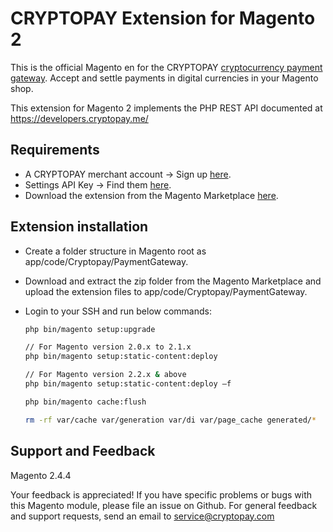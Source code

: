 # CRYPTOPAY Extension for Magento 2

This is the official Magento en for the CRYPTOPAY [cryptocurrency payment gateway](https://business.cryptopay.me/). Accept and settle payments in digital currencies in your Magento shop.

This extension for Magento 2 implements the PHP REST API documented at https://developers.cryptopay.me/

## Requirements

* A CRYPTOPAY merchant account -> Sign up [here](https://business.cryptopay.me/).
* Settings API Key -> Find them [here](https://business.cryptopay.me/app/settings/api).
* Download the extension from the Magento Marketplace [here](https://marketplace.magento.com/cryptopay-paymentgateway.html).


## Extension installation

* Create a folder structure in Magento root as app/code/Cryptopay/PaymentGateway.
* Download and extract the zip folder from the Magento Marketplace and upload the extension files to app/code/Cryptopay/PaymentGateway.
* Login to your SSH and run below commands:

    ```bash
    php bin/magento setup:upgrade
  
    // For Magento version 2.0.x to 2.1.x
    php bin/magento setup:static-content:deploy
  
    // For Magento version 2.2.x & above
    php bin/magento setup:static-content:deploy –f
   
    php bin/magento cache:flush
    
    rm -rf var/cache var/generation var/di var/page_cache generated/*
  
    ```

Support and Feedback
--------------------
Magento 2.4.4

Your feedback is appreciated! If you have specific problems or bugs with this Magento module, please file an issue on Github. For general feedback and support requests, send an email to service@cryptopay.com
